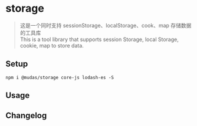 # storage

> 这是一个同时支持 sessionStorage、localStorage、cook、map 存储数据的工具库  
This is a tool library that supports session Storage, local Storage, cookie, map to store data.

## Setup
```npm
npm i @mudas/storage core-js lodash-es -S
```

## Usage


## Changelog
